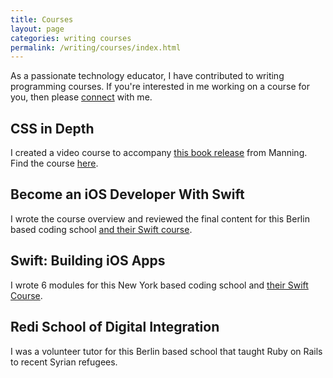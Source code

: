 ```yaml
---
title: Courses
layout: page
categories: writing courses
permalink: /writing/courses/index.html
---
```


As a passionate technology educator, I have contributed to writing programming courses. If you're interested in me working on a course for you, then please [connect](/connect) with me.

## CSS in Depth

I created a video course to accompany [this book release](https://www.manning.com/books/css-in-depth) from Manning. Find the course [here](https://www.manning.com/livevideo/css-in-depth-in-motion).

## Become an iOS Developer With Swift

I wrote the course overview and reviewed the final content for this Berlin based coding school [and their Swift course](https://careerfoundry.com/en/courses/become-an-ios-developer).

## Swift: Building iOS Apps

I wrote 6 modules for this New York based coding school and [their Swift Course](https://flatironschool.com).

## Redi School of Digital Integration

I was a volunteer tutor for this Berlin based school that taught Ruby on Rails to recent Syrian refugees.
